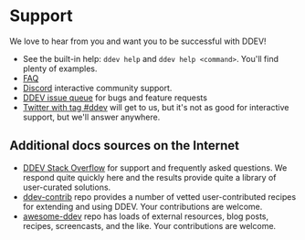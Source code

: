 # Support

We love to hear from you and want you to be successful with DDEV!

* See the built-in help: `ddev help` and `ddev help <command>`. You'll find plenty of examples.
* [FAQ](basics/faq.md)
* [Discord](https://discord.gg/hCZFfAMc5k) interactive community support.
* [DDEV issue queue](https://github.com/drud/ddev/issues) for bugs and feature requests
* [Twitter with tag #ddev](https://twitter.com/search?q=%23ddev&src=typd&f=live) will get to us, but it's not as good for interactive support, but we'll answer anywhere.

## Additional docs sources on the Internet

* [DDEV Stack Overflow](https://stackoverflow.com/questions/tagged/ddev) for support and frequently asked questions. We respond quite quickly here and the results provide quite a library of user-curated solutions.
* [ddev-contrib](https://github.com/drud/ddev-contrib) repo provides a number of vetted user-contributed recipes for extending and using DDEV. Your contributions are welcome.
* [awesome-ddev](https://github.com/drud/awesome-ddev) repo has loads of external resources, blog posts, recipes, screencasts, and the like. Your contributions are welcome.
